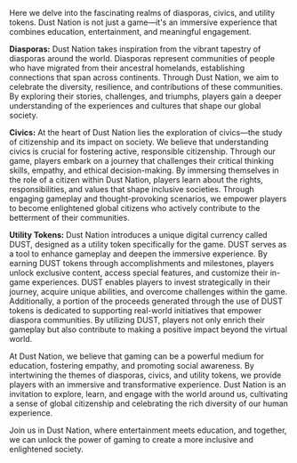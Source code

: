 Here we delve into the fascinating realms of diasporas, civics, and utility tokens. Dust Nation is not just a game—it's an immersive experience that combines education, entertainment, and meaningful engagement.

**Diasporas:**
Dust Nation takes inspiration from the vibrant tapestry of diasporas around the world. Diasporas represent communities of people who have migrated from their ancestral homelands, establishing connections that span across continents. Through Dust Nation, we aim to celebrate the diversity, resilience, and contributions of these communities. By exploring their stories, challenges, and triumphs, players gain a deeper understanding of the experiences and cultures that shape our global society.

**Civics:**
At the heart of Dust Nation lies the exploration of civics—the study of citizenship and its impact on society. We believe that understanding civics is crucial for fostering active, responsible citizenship. Through our game, players embark on a journey that challenges their critical thinking skills, empathy, and ethical decision-making. By immersing themselves in the role of a citizen within Dust Nation, players learn about the rights, responsibilities, and values that shape inclusive societies. Through engaging gameplay and thought-provoking scenarios, we empower players to become enlightened global citizens who actively contribute to the betterment of their communities.

**Utility Tokens:**
Dust Nation introduces a unique digital currency called DUST, designed as a utility token specifically for the game. DUST serves as a tool to enhance gameplay and deepen the immersive experience. By earning DUST tokens through accomplishments and milestones, players unlock exclusive content, access special features, and customize their in-game experiences. DUST enables players to invest strategically in their journey, acquire unique abilities, and overcome challenges within the game. Additionally, a portion of the proceeds generated through the use of DUST tokens is dedicated to supporting real-world initiatives that empower diaspora communities. By utilizing DUST, players not only enrich their gameplay but also contribute to making a positive impact beyond the virtual world.

At Dust Nation, we believe that gaming can be a powerful medium for education, fostering empathy, and promoting social awareness. By intertwining the themes of diasporas, civics, and utility tokens, we provide players with an immersive and transformative experience. Dust Nation is an invitation to explore, learn, and engage with the world around us, cultivating a sense of global citizenship and celebrating the rich diversity of our human experience.

Join us in Dust Nation, where entertainment meets education, and together, we can unlock the power of gaming to create a more inclusive and enlightened society.
